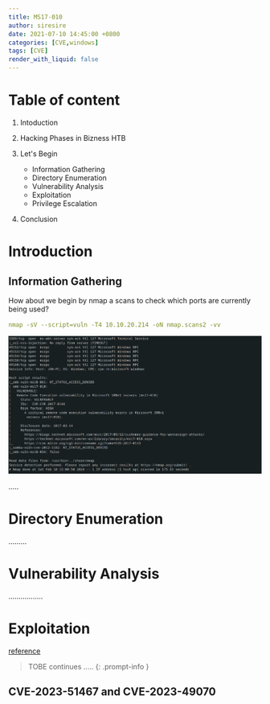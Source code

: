 ```yaml
---
title: MS17-010 
author: siresire
date: 2021-07-10 14:45:00 +0800
categories: [CVE,windows]
tags: [CVE]
render_with_liquid: false
---
```



# Table of content 
1. Intoduction 
2. Hacking Phases in Bizness HTB

3. Let's Begin
    
    - Information Gathering
    - Directory Enumeration
    - Vulnerability Analysis
    - Exploitation
    - Privilege Escalation



4. Conclusion


# Introduction 
## Information Gathering

How about we begin by nmap a scans to check which ports are currently being used?

```yaml
nmap -sV --script=vuln -T4 10.10.20.214 -oN nmap.scans2 -vv 
```

![Alt text](/assets/img/posts/smb.png)


.....



# Directory Enumeration 

.........


# Vulnerability Analysis

.................


# Exploitation




[reference](https://medium.com/@varunrajamirtharaj/stabilizing-a-shell-getting-a-fully-functional-tty-31232897f2f5)

> TOBE continues ..... 
{: .prompt-info }

## CVE-2023-51467 and CVE-2023-49070